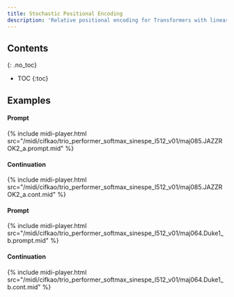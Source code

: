 ```yaml
---
title: Stochastic Positional Encoding
description: 'Relative positional encoding for Transformers with linear complexity'
---
```


## Contents
{: .no_toc}
* TOC
{:toc}

## Examples

#### Prompt
{% include midi-player.html src="/midi/cifkao/trio_performer_softmax_sinespe_l512_v01/maj085.JAZZROK2_a.prompt.mid" %}

#### Continuation
{% include midi-player.html src="/midi/cifkao/trio_performer_softmax_sinespe_l512_v01/maj085.JAZZROK2_a.cont.mid" %}

#### Prompt
{% include midi-player.html src="/midi/cifkao/trio_performer_softmax_sinespe_l512_v01/maj064.Duke1_b.prompt.mid" %}

#### Continuation
{% include midi-player.html src="/midi/cifkao/trio_performer_softmax_sinespe_l512_v01/maj064.Duke1_b.cont.mid" %}
